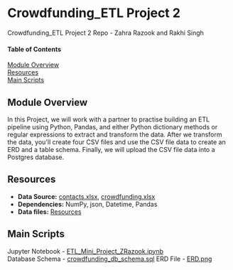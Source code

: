 
# Crowdfunding_ETL Project 2 
Crowdfunding_ETL Project 2 Repo - Zahra Razook and Rakhi Singh

#### Table of Contents

[Module Overview](#module-overview)  
[Resources](#resources)  
[Main Scripts](#main-scripts)

## Module Overview
In this Project, we will work with a partner to practise building an ETL pipeline using Python, Pandas, and either Python dictionary methods or regular expressions to extract and transform the data. After we transform the data, you'll create four CSV files and use the CSV file data to create an ERD and a table schema. 
Finally, we will upload the CSV file data into a Postgres database.

## Resources
- **Data Source:** [contacts.xlsx](/Resources/contacts.xlsx), [crowdfunding.xlsx](/Resources/crowdfunding.xlsx)
- **Dependencies:**  NumPy, json, Datetime, Pandas
- **Data files:** [Resources](/Resources)

## Main Scripts
Jupyter Notebook - [ETL_Mini_Project_ZRazook.ipynb](/ETL_Mini_Project_ZRazook.ipynb)  
Database Schema - [crowdfunding_db_schema.sql](/crowdfunding_db_schema.sql) 
ERD File - [ERD.png](/ERD.png)
